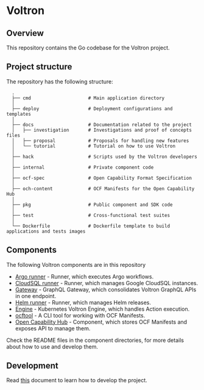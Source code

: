 # Voltron

## Overview

This repository contains the Go codebase for the Voltron project.

## Project structure

The repository has the following structure:

```
  .
  ├── cmd                     # Main application directory
  │
  ├── deploy                  # Deployment configurations and templates
  │
  ├── docs                    # Documentation related to the project
  │   ├── investigation       # Investigations and proof of concepts files
  │   ├── proposal            # Proposals for handling new features
  │   └── tutorial            # Tutorial on how to use Voltron
  │
  ├── hack                    # Scripts used by the Voltron developers
  │
  ├── internal                # Private component code
  │
  ├── ocf-spec                # Open Capability Format Specification
  │
  ├── och-content             # OCF Manifests for the Open Capability Hub
  │
  ├── pkg                     # Public component and SDK code
  │
  ├── test                    # Cross-functional test suites
  │
  └── Dockerfile              # Dockerfile template to build applications and tests images
```

## Components

The following Voltron components are in this repository
- [Argo runner](./cmd/argo-runner) - Runner, which executes Argo workflows.
- [CloudSQL runner](./cmd/cloudsql-runner) - Runner, which manages Google CloudSQL instances.
- [Gateway](./cmd/gateway) - GraphQL Gateway, which consolidates Voltron GraphQL APIs in one endpoint.
- [Helm runner](./cmd/helm-runner) - Runner, which manages Helm releases.
- [Engine](./cmd/k8s-engine) - Kubernetes Voltron Engine, which handles Action execution.
- [ocftool](./cmd/ocftool) - A CLI tool for working with OCF Manifests.
- [Open Capability Hub](./cmd/och) - Component, which stores OCF Manifests and exposes API to manage them.

Check the README files in the component directories, for more details about how to use and develop them.

## Development

Read [this](./docs/development.md) document to learn how to develop the project. 
